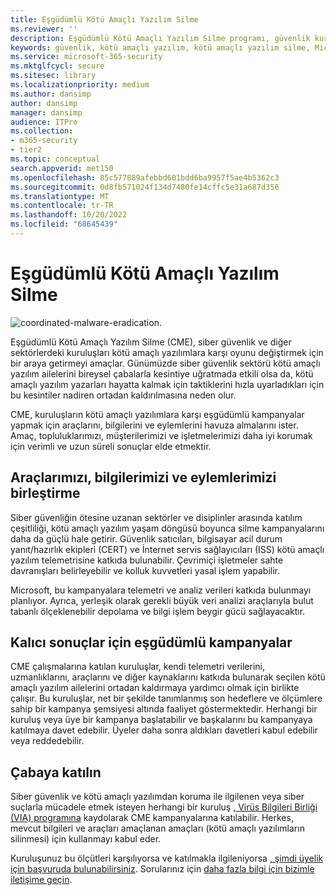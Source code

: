 ```yaml
---
title: Eşgüdümlü Kötü Amaçlı Yazılım Silme
ms.reviewer: ''
description: Eşgüdümlü Kötü Amaçlı Yazılım Silme programı, güvenlik kuruluşlarını kötü amaçlı yazılım ekosistemini kesintiye uğratmak için birleştirmeyi amaçlar.
keywords: güvenlik, kötü amaçlı yazılım, kötü amaçlı yazılım silme, Microsoft Kötü Amaçlı Yazılımdan Koruma Merkezi, MMPC
ms.service: microsoft-365-security
ms.mktglfcycl: secure
ms.sitesec: library
ms.localizationpriority: medium
ms.author: dansimp
author: dansimp
manager: dansimp
audience: ITPro
ms.collection:
- m365-security
- tier2
ms.topic: conceptual
search.appverid: met150
ms.openlocfilehash: 85c577889afebbd601bdd6ba9957f5ae4b5362c3
ms.sourcegitcommit: 0d8fb571024f134d7480fe14cffc5e31a687d356
ms.translationtype: MT
ms.contentlocale: tr-TR
ms.lasthandoff: 10/20/2022
ms.locfileid: "68645439"
---
```

# <a name="coordinated-malware-eradication"></a>Eşgüdümlü Kötü Amaçlı Yazılım Silme

![coordinated-malware-eradication.](../../media/security-intelligence-images/coordinated-malware.png)

Eşgüdümlü Kötü Amaçlı Yazılım Silme (CME), siber güvenlik ve diğer sektörlerdeki kuruluşları kötü amaçlı yazılımlara karşı oyunu değiştirmek için bir araya getirmeyi amaçlar. Günümüzde siber güvenlik sektörü kötü amaçlı yazılım ailelerini bireysel çabalarla kesintiye uğratmada etkili olsa da, kötü amaçlı yazılım yazarları hayatta kalmak için taktiklerini hızla uyarladıkları için bu kesintiler nadiren ortadan kaldırılmasına neden olur.

CME, kuruluşların kötü amaçlı yazılımlara karşı eşgüdümlü kampanyalar yapmak için araçlarını, bilgilerini ve eylemlerini havuza almalarını ister. Amaç, topluluklarımızı, müşterilerimizi ve işletmelerimizi daha iyi korumak için verimli ve uzun süreli sonuçlar elde etmektir.

## <a name="combining-our-tools-information-and-actions"></a>Araçlarımızı, bilgilerimizi ve eylemlerimizi birleştirme

Siber güvenliğin ötesine uzanan sektörler ve disiplinler arasında katılım çeşitliliği, kötü amaçlı yazılım yaşam döngüsü boyunca silme kampanyalarını daha da güçlü hale getirir. Güvenlik satıcıları, bilgisayar acil durum yanıt/hazırlık ekipleri (CERT) ve İnternet servis sağlayıcıları (ISS) kötü amaçlı yazılım telemetrisine katkıda bulunabilir. Çevrimiçi işletmeler sahte davranışları belirleyebilir ve kolluk kuvvetleri yasal işlem yapabilir.

Microsoft, bu kampanyalara telemetri ve analiz verileri katkıda bulunmayı planlıyor. Ayrıca, yerleşik olarak gerekli büyük veri analizi araçlarıyla bulut tabanlı ölçeklenebilir depolama ve bilgi işlem beygir gücü sağlayacaktır.

## <a name="coordinated-campaigns-for-lasting-results"></a>Kalıcı sonuçlar için eşgüdümlü kampanyalar

CME çalışmalarına katılan kuruluşlar, kendi telemetri verilerini, uzmanlıklarını, araçlarını ve diğer kaynaklarını katkıda bulunarak seçilen kötü amaçlı yazılım ailelerini ortadan kaldırmaya yardımcı olmak için birlikte çalışır. Bu kuruluşlar, net bir şekilde tanımlanmış son hedeflere ve ölçümlere sahip bir kampanya şemsiyesi altında faaliyet göstermektedir. Herhangi bir kuruluş veya üye bir kampanya başlatabilir ve başkalarını bu kampanyaya katılmaya davet edebilir. Üyeler daha sonra aldıkları davetleri kabul edebilir veya reddedebilir.

## <a name="join-the-effort"></a>Çabaya katılın

Siber güvenlik ve kötü amaçlı yazılımdan koruma ile ilgilenen veya siber suçlarla mücadele etmek isteyen herhangi bir kuruluş [, Virüs Bilgileri Birliği (VIA) programına](virus-information-alliance-criteria.md) kaydolarak CME kampanyalarına katılabilir. Herkes, mevcut bilgileri ve araçları amaçlanan amaçları (kötü amaçlı yazılımların silinmesi) için kullanmayı kabul eder.

Kuruluşunuz bu ölçütleri karşılıyorsa ve katılmakla ilgileniyorsa [, şimdi üyelik için başvuruda bulunabilirsiniz](https://www.microsoft.com/wdsi/alliances/apply-alliance-membership). Sorularınız için [daha fazla bilgi için bizimle iletişime geçin](https://www.microsoft.com/wdsi/alliances/collaboration-inquiry).
